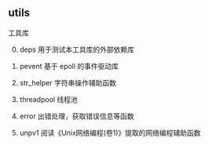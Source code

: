 ## utils
工具库

0. deps
用于测试本工具库的外部依赖库

1. pevent
基于 epoll 的事件驱动库

2. str_helper
字符串操作辅助函数

3. threadpool
线程池

4. error
出错处理，获取错误信息等函数

5. unpv1
阅读《Unix网络编程(卷1)》提取的网络编程辅助函数
